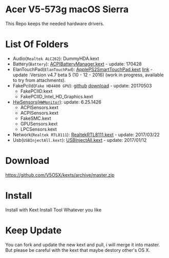 Acer V5-573g macOS Sierra
===========================

This Repo keeps the needed hardware drivers.

List Of Folders
===============

- Audio(`Realtek ALC262`): DummyHDA.kext
- Battery(`Battery`): [ACPIBatteryManager.kext](https://bitbucket.org/RehabMan/os-x-acpi-battery-driver/downloads/) - update: 170428
- ElanTouchPad(`ElanTouchPad`): [ApplePS2SmartTouchPad.kext](http://forum.osxlatitude.com/index.php?/topic/1948-elan-focaltech-and-synaptics-smart-touchpad-driver-mac-os-x/) [link](https://applelife.ru/threads/elan-focaltech-and-synaptics-smart-touchpad-driver-mac-os-x.207992/) - update :Version v4.7 beta 5 (10 - 12 - 2016) (work in progress, available to try from attachments).
- FakePciId(`Fake HD4400 GPU`): [github](https://github.com/RehabMan/OS-X-Fake-PCI-ID) [download](https://bitbucket.org/RehabMan/os-x-fake-pci-id/downloads/) - update: 20170503
    * FakePCIID.kext      
    * FakePCIID_Intel_HD_Graphics.kext
- [HwSensors(`HWMonitor`)](http://www.hwsensors.com/releases): update: 6.25.1426
    * ACPISensors.kext
    * ACPISensors.kext
    * FakeSMC.kext
    * GPUSensors.kext
    * LPCSensors.kext
- Network(`Realtek RTL8111`): [RealtekRTL8111.kext](https://bitbucket.org/RehabMan/os-x-realtek-network/downloads/) - update: 2017/03/22
- Usb(`USBInjectAll.kext`): [USBInjectAll.kext](https://bitbucket.org/RehabMan/os-x-usb-inject-all/downloads/) - update: 2017/01/12

Download
========

https://github.com/V5OSX/kexts/archive/master.zip

Install
=======

Install with Kext Install Tool Whatever you like

Keep Update
===========

You can fork and update the new kext and pull, i will merge it into master.
But please be careful with the kext that maybe destory other's OS X.

